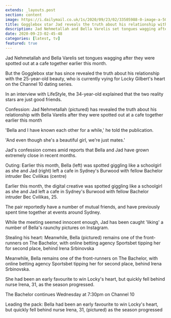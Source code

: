 ```yaml
---
extends: _layouts.post
section: content
image: https://i.dailymail.co.uk/1s/2020/09/23/02/33505988-0-image-a-50_1600822950434.jpg 
title: Gogglebox star Jad reveals the truth about his relationship with The Bachelors Bella 
description: Jad Nehmetallah and Bella Varelis set tongues wagging after they were spotted out at a cafe together earlier this month.  
date: 2020-09-23-02-45-48 
categories: [latest, tv] 
featured: true 
--- 
```

Jad Nehmetallah and Bella Varelis set tongues wagging after they were spotted out at a cafe together earlier this month. 

But the Gogglebox star has since revealed the truth about his relationship with the 25-year-old beauty, who is currently vying for Locky Gilbert's heart on the Channel 10 dating series. 

In an interview with LifeStyle, the 34-year-old explained that the two reality stars are just good friends. 

Confession: Jad Nehmetallah (pictured) has revealed the truth about his relationship with Bella Varelis after they were spotted out at a cafe together earlier this month

'Bella and I have known each other for a while,' he told the publication. 

'And even though she's a beautiful girl, we're just mates.' 

Jad's confession comes amid reports that Bella and Jad have grown extremely close in recent months. 

Outing: Earlier this month, Bella (left) was spotted giggling like a schoolgirl as she and Jad (right) left a cafe in Sydney's Burwood with fellow Bachelor intruder Bec Cvilikas (centre)

Earlier this month, the digital creative was spotted giggling like a schoolgirl as she and Jad left a cafe in Sydney's Burwood with fellow Bachelor intruder Bec Cvilikas, 25.  

The pair reportedly have a number of mutual friends, and have previously spent time together at events around Sydney.

While the meeting seemed innocent enough, Jad has been caught 'liking' a number of Bella's raunchy pictures on Instagram.

Stealing his heart: Meanwhile, Bella (pictured) remains one of the front-runners on The Bachelor, with online betting agency Sportsbet tipping her for second place, behind Irena Srbinovska

Meanwhile, Bella remains one of the front-runners on The Bachelor, with online betting agency Sportsbet tipping her for second place, behind Irena Srbinovska. 

She had been an early favourite to win Locky's heart, but quickly fell behind nurse Irena, 31, as the season progressed. 

The Bachelor continues Wednesday at 7:30pm on Channel 10

Leading the pack: Bella had been an early favourite to win Locky's heart, but quickly fell behind nurse Irena, 31, (pictured) as the season progressed

